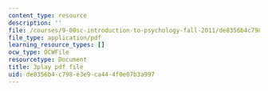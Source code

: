 ```yaml
---
content_type: resource
description: ''
file: /courses/9-00sc-introduction-to-psychology-fall-2011/de8356b4c798e3e9ca444f0e07b3a997_76O3rulk844.pdf
file_type: application/pdf
learning_resource_types: []
ocw_type: OCWFile
resourcetype: Document
title: 3play pdf file
uid: de8356b4-c798-e3e9-ca44-4f0e07b3a997
---
```

